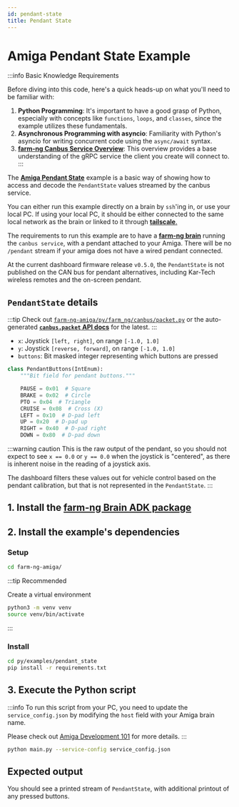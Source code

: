 ```yaml
---
id: pendant-state
title: Pendant State
---
```


# Amiga Pendant State Example

:::info Basic Knowledge Requirements

Before diving into this code, here's a quick heads-up on what you'll need to be familiar with:

1. **Python Programming**: It's important to have a good grasp of Python, especially with concepts
like `functions`, `loops`, and `classes`, since the example utilizes these fundamentals.
2. **Asynchronous Programming with asyncio**: Familiarity with Python's asyncio for writing concurrent
code using the `async/await` syntax.
3. [**farm-ng Canbus Service Overview**](/docs/concepts/canbus_service):
This overview provides a base understanding of the gRPC service the client you create will connect to.
:::

The [**Amiga Pendant State**](https://github.com/farm-ng/farm-ng-amiga/blob/main/py/examples/pendant_state/main.py)
example is a basic way of showing how to access and decode the
`PendantState` values streamed by the canbus service.

You can either run this example directly on a brain by `ssh`'ing in, or use your local PC.
If using your local PC, it should be either connected to the same local network as the brain
or linked to it through [**tailscale**.](https://tailscale.com/)

The requirements to run this example are to have a
[**farm-ng brain**](/docs/brain/) running the `canbus service`, with a pendant attached to your Amiga.
There will be no `/pendant` stream if your amiga does not have a wired pendant connected.

At the current dashboard firmware release `v0.5.0`, the `PendantState` is not published on the CAN
bus for pendant alternatives, including Kar-Tech wireless remotes and the on-screen pendant.

## `PendantState` details

:::tip
Check out [`farm-ng-amiga/py/farm_ng/canbus/packet.py`](https://github.com/farm-ng/farm-ng-amiga/blob/main/py/farm_ng/canbus/packet.py)
or the auto-generated [**`canbus.packet` API docs**](/docs/reference/brain/canbus/packet) for the latest.
:::

- `x`: Joystick `[left, right]`, on range `[-1.0, 1.0]`
- `y`: Joystick `[reverse, forward]`, on range `[-1.0, 1.0]`
- `buttons`: Bit masked integer representing which buttons are pressed

```python
class PendantButtons(IntEnum):
    """Bit field for pendant buttons."""

    PAUSE = 0x01  # Square
    BRAKE = 0x02  # Circle
    PTO = 0x04  # Triangle
    CRUISE = 0x08  # Cross (X)
    LEFT = 0x10  # D-pad left
    UP = 0x20  # D-pad up
    RIGHT = 0x40  # D-pad right
    DOWN = 0x80  # D-pad down
```

:::warning caution
This is the raw output of the pendant,
so you should not expect to see `x == 0.0` or `y == 0.0` when the joystick is "centered",
as there is inherent noise in the reading of a joystick axis.

The dashboard filters these values out for vehicle control based on the pendant calibration,
but that is not represented in the `PendantState`.
:::

## 1. Install the [farm-ng Brain ADK package](/docs/brain/brain-install)

## 2. Install the example's dependencies

### Setup

```bash
cd farm-ng-amiga/
```

:::tip Recommended

Create a virtual environment

```bash
python3 -m venv venv
source venv/bin/activate
```

:::

### Install

```bash
cd py/examples/pendant_state
pip install -r requirements.txt
```

## 3. Execute the Python script

:::info
To run this script from your PC, you need to update the `service_config.json`
by modifying the `host` field with your Amiga brain name.

Please check out [Amiga Development 101](/docs/concepts/system_overview/README.md#where-to-run-the-examples)
for more details.
:::

```bash
python main.py --service-config service_config.json
```

## Expected output

You should see a printed stream of  `PendantState`,
with additional printout of any pressed buttons.
